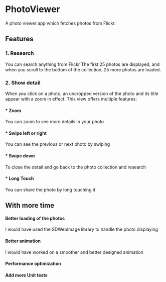 # PhotoViewer

A photo viewer app which fetches photos from Flickr.

## Features

### 1. Research
You can search anything from Flickr
The first 25 photos are displayed, and when you scroll to the bottom of the collection, 25 more photos are loaded.

### 2. Show detail
When you click on a photo, an uncropped version of the photo and its title appear with a zoom in effect. This view offers multiple features:
#### * Zoom
You can zoom to see more details in your photo 
#### * Swipe left or right
You can see the previous or next photo by swiping
#### * Swipe down
To close the detail and go back to the photo collection and research
#### * Long Touch
You can share the photo by long touching it

## With more time
#### Better loading of the photos
I would have used the SDWebImage library to handle the photo displaying 

#### Better animation
I would have worked on a smoother and better designed animation

#### Performance optimization

#### Add more Unit tests
